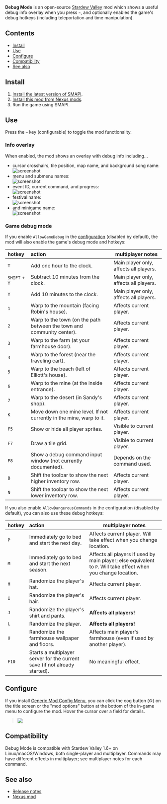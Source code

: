﻿**Debug Mode** is an open-source [Stardew Valley](http://stardewvalley.net/) mod which shows a
useful debug info overlay when you press `~`, and optionally enables the game's debug hotkeys
(including teleportation and time manipulation).

## Contents
* [Install](#install)
* [Use](#use)
* [Configure](#configure)
* [Compatibility](#compatibility)
* [See also](#see-also)

## Install
1. [Install the latest version of SMAPI](https://smapi.io/).
2. [Install this mod from Nexus mods](http://www.nexusmods.com/stardewvalley/mods/679/).
3. Run the game using SMAPI.

## Use
Press the `~` key (configurable) to toggle the mod functionality.

### Info overlay
When enabled, the mod shows an overlay with debug info including...

* cursor crosshairs, tile position, map name, and background song name:  
  ![screenshot](screenshots/world.png)
* menu and submenu names:  
  ![screenshot](screenshots/menu.png)
* event ID, current command, and progress:  
  ![screenshot](screenshots/event.png)
* festival name:  
  ![screenshot](screenshots/festival.png)
* and minigame name:  
  ![screenshot](screenshots/minigame.png)

### Game debug mode
If you enable `AllowGameDebug` in the [configuration](#configuration) (disabled by default), the
mod will also enable the game's debug mode and hotkeys:

hotkey | action | multiplayer notes
:----- | :----- | -------------------
`T`    | Add one hour to the clock. | Main player only, affects all players.
`SHIFT` + `Y` | Subtract 10 minutes from the clock. | Main player only, affects all players.
`Y`    | Add 10 minutes to the clock. | Main player only, affects all players.
`1`    | Warp to the mountain (facing Robin's house). | Affects current player.
`2`    | Warp to the town (on the path between the town and community center). | Affects current player.
`3`    | Warp to the farm (at your farmhouse door). | Affects current player.
`4`    | Warp to the forest (near the traveling cart). | Affects current player.
`5`    | Warp to the beach (left of Elliott's house). | Affects current player.
`6`    | Warp to the mine (at the inside entrance). | Affects current player.
`7`    | Warp to the desert (in Sandy's shop). | Affects current player.
`K`    | Move down one mine level. If not currently in the mine, warp to it. | Affects current player.
`F5`   | Show or hide all player sprites. | Visible to current player.
`F7`   | Draw a tile grid. | Visible to current player.
`F8`   | Show a debug command input window (not currently documented). | Depends on the command used.
`B`    | Shift the toolbar to show the next higher inventory row. | Affects current player.
`N`    | Shift the toolbar to show the next lower inventory row. | Affects current player.

If you also enable `AllowDangerousCommands` in the configuration (disabled by default), you can
also use these debug hotkeys:

hotkey | action | multiplayer notes
:----- | :----- | -----------------
`P`    | Immediately go to bed and start the next day. | Affects current player. Will take effect when you change location.
`M`    | Immediately go to bed and start the next season. | Affects all players if used by main player; else equivalent to `P`. Will take effect when you change location.
`H`    | Randomize the player's hat. | Affects current player.
`I`    | Randomize the player's hair. | Affects current player.
`J`    | Randomize the player's shirt and pants. | **Affects all players!**
`L`    | Randomize the player. | **Affects all players!**
`U`    | Randomize the farmhouse wallpaper and floors. | Affects main player's farmhouse (even if used by another player).
`F10`  | Starts a multiplayer server for the current save (if not already started). | No meaningful effect.

## Configure
If you install [Generic Mod Config Menu][], you can click the cog button (⚙) on the title screen
or the "mod options" button at the bottom of the in-game menu to configure the mod. Hover the
cursor over a field for details.

> ![](screenshots/generic-config-menu.png)

## Compatibility
Debug Mode is compatible with Stardew Valley 1.6+ on Linux/macOS/Windows, both single-player and
multiplayer. Commands may have different effects in multiplayer; see multiplayer notes for each
command.

## See also
* [Release notes](release-notes.md)
* [Nexus mod](http://www.nexusmods.com/stardewvalley/mods/679)

[Generic Mod Config Menu]: https://www.nexusmods.com/stardewvalley/mods/5098
